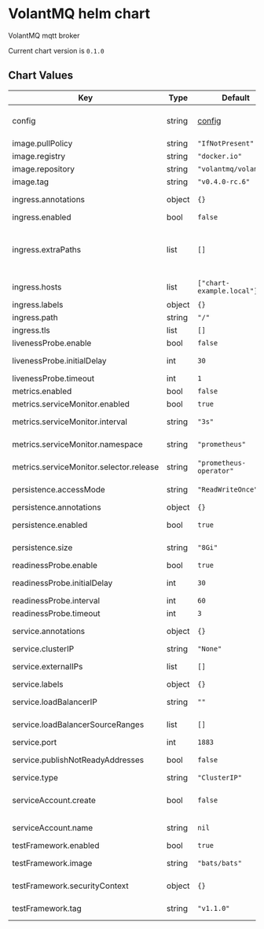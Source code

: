 VolantMQ helm chart
========
VolantMQ mqtt broker

Current chart version is `0.1.0`

## Chart Values

| Key | Type | Default | Description |
|-----|------|---------|-------------|
| config | string | [config](/charts/volantmq/values.yaml#L147) | The VolantMQ config (for more detailed click config related info [here](https://github.com/VolantMQ/volantmq#config-file) )|
| image.pullPolicy | string | `"IfNotPresent"` | Image repository pull policy  |
| image.registry | string | `"docker.io"` | URL to registry |
| image.repository | string | `"volantmq/volantmq"` | Image repository name  |
| image.tag | string | `"v0.4.0-rc.6"` | Image repository tag  |
| ingress.annotations | object | `{}` | Custom annotations for the ingress (e.g ingress.class ) |
| ingress.enabled | bool | `false` | Enable Ingress Object |
| ingress.extraPaths | list | `[]` | Extra paths to prepend to every host configuration. This is useful when working with annotation based services. |
| ingress.hosts | list | `["chart-example.local"]` | Ingress accepted hostnames |
| ingress.labels | object | `{}` | Custom ingress lavels |
| ingress.path | string | `"/"` | Ingress accepted path |
| ingress.tls | list | `[]` |  |
| livenessProbe.enable | bool | `false` | Enabling Readiness Probe |
| livenessProbe.initialDelay | int | `30` | Intial Delay to take in account |
| livenessProbe.timeout | int | `1` |  Define custom timeout  |
| metrics.enabled | bool | `false` | Enable Service Metrics |
| metrics.serviceMonitor.enabled | bool | `true` | Enable Service Monitor |
| metrics.serviceMonitor.interval | string | `"3s"` | fallback to the prometheus default unless specified |
| metrics.serviceMonitor.namespace | string | `"prometheus"` | Specify a namespace if needed |
| metrics.serviceMonitor.selector.release | string | `"prometheus-operator"` |  prometheus operator release |
| persistence.accessMode | string | `"ReadWriteOnce"` | Define preferred access mode |
| persistence.annotations | object | `{}` | Define PV annotations |
| persistence.enabled | bool | `true` | Enable Persisting data to a persistent volume |
| persistence.size | string | `"8Gi"` | Define volume claim size(default 8GB) |
| readinessProbe.enable | bool | `true` | Enabling Readiness Probe |
| readinessProbe.initialDelay | int | `30` | Intial Delay to take in account |
| readinessProbe.interval | int | `60` | Readiness check interval |
| readinessProbe.timeout | int | `3` |  Define custom timeout  |
| service.annotations | object | `{}` | Kubernetes Service annotations |
| service.clusterIP | string | `"None"` | Kubernetes clusterIp if any |
| service.externalIPs | list | `[]` | Kubernetes Service externalIps |
| service.labels | object | `{}` | Kubernetes Service lavels |
| service.loadBalancerIP | string | `""` | Kubernetes Service LoadBalancerIp |
| service.loadBalancerSourceRanges | list | `[]` | Kubernetes Service Load Balancer source Range |
| service.port | int | `1883` | Kubernetes Service port |
| service.publishNotReadyAddresses | bool | `false` | Kubernetes Service publishNotReadyAddresses |
| service.type | string | `"ClusterIP"` | Kubernetes Service type |
| serviceAccount.create | bool | `false` | Specifies whether a ServiceAccount should be created |
| serviceAccount.name | string | `nil` | The name of the ServiceAccount to use. |
| testFramework.enabled | bool | `true` | Enable Test Framework |
| testFramework.image | string | `"bats/bats"` | Image to be used for testing of the chart |
| testFramework.securityContext | object | `{}` | define securityContext object if any |
| testFramework.tag | string | `"v1.1.0"` | Image Tag for the test framework |

